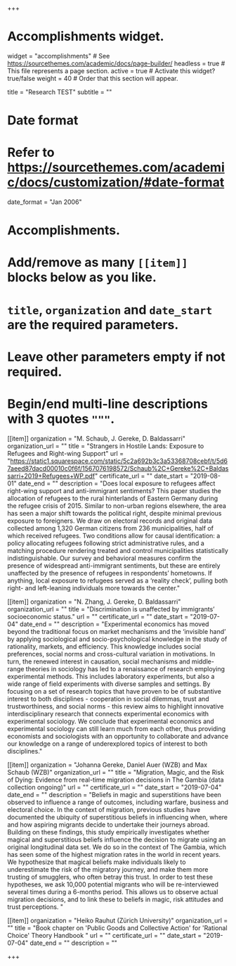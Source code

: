 +++
# Accomplishments widget.
widget = "accomplishments"  # See https://sourcethemes.com/academic/docs/page-builder/
headless = true  # This file represents a page section.
active = true  # Activate this widget? true/false
weight = 40  # Order that this section will appear.

title = "Research TEST"
subtitle = ""

# Date format
#   Refer to https://sourcethemes.com/academic/docs/customization/#date-format
date_format = "Jan 2006"

# Accomplishments.
#   Add/remove as many `[[item]]` blocks below as you like.
#   `title`, `organization` and `date_start` are the required parameters.
#   Leave other parameters empty if not required.
#   Begin/end multi-line descriptions with 3 quotes `"""`.

[[item]]
  organization = "M. Schaub, J. Gereke, D. Baldassarri"
  organization_url = ""
  title = "Strangers in Hostile Lands: Exposure to Refugees and Right-wing Support"
  url = "https://static1.squarespace.com/static/5c2a692b3c3a53368708cebf/t/5d67aeed87dacd00010c0f6f/1567076198572/Schaub%2C+Gereke%2C+Baldassarri+2019+Refugees+WP.pdf"
  certificate_url = ""
  date_start = "2019-08-01"
  date_end = ""
  description = "Does local exposure to refugees affect right-wing support and anti-immigrant sentiments? This paper studies the allocation of refugees to the rural hinterlands of Eastern Germany during the refugee crisis of 2015. Similar to non-urban regions elsewhere, the area has seen a major shift towards the political right, despite minimal previous exposure to foreigners. We draw on electoral records and original data collected among 1,320 German citizens from 236 municipalities, half of which received refugees. Two conditions allow for causal identification: a policy allocating refugees following strict administrative rules, and a matching procedure rendering treated and control municipalities statistically indistinguishable. Our survey and behavioral measures confirm the presence of widespread anti-immigrant sentiments, but these are entirely unaffected by the presence of refugees in respondents’ hometowns. If anything, local exposure to refugees served as a ‘reality check’, pulling both right- and left-leaning individuals more towards the center."
  
[[item]]
  organization = "N. Zhang, J. Gereke, D. Baldassarri"
  organization_url = ""
  title = "Discrimination is unaffected by immigrants’ socioeconomic status."
  url = ""
  certificate_url = ""
  date_start = "2019-07-04"
  date_end = ""
  description = "Experimental economics has moved beyond the traditional focus on market mechanisms and the ‘invisible hand’ by applying sociological and socio-psychological knowledge in the study of rationality, markets, and efficiency. This knowledge includes social preferences, social norms and cross-cultural variation in motivations. In turn, the renewed interest in causation, social mechanisms and middle-range theories in sociology has led to a renaissance of research employing experimental methods. This includes laboratory experiments, but also a wide range of field experiments with diverse samples and settings. By focusing on a set of research topics that have proven to be of substantive interest to both disciplines - cooperation in social dilemmas, trust and trustworthiness, and social norms - this review aims to highlight innovative interdisciplinary research that connects experimental economics with experimental sociology. We conclude that experimental economics and experimental sociology can still learn much from each other, thus providing economists and sociologists with an opportunity to collaborate and advance our knowledge on a range of underexplored topics of interest to both disciplines."
 
 [[item]]
  organization = "Johanna Gereke, Daniel Auer (WZB) and Max Schaub (WZB)"
  organization_url = ""
  title = "Migration, Magic, and the Risk of Dying: Evidence from real-time migration decisions in The Gambia (data collection ongoing)"
  url = ""
  certificate_url = ""
  date_start = "2019-07-04"
  date_end = ""
  description = "Beliefs in magic and superstitions have been observed to influence a range of outcomes, including warfare, business and electoral choice. In the context of migration, previous studies have documented the ubiquity of superstitious beliefs in influencing when, where and how aspiring migrants decide to undertake their journeys abroad.  Building on these findings, this study empirically investigates whether magical and superstitious beliefs influence the decision to migrate using an original longitudinal data set. We do so in the context of The Gambia, which has seen some of the highest migration rates in the world in recent years. We hypothesize that magical beliefs make individuals likely to underestimate the risk of the migratory journey, and make them more trusting of smugglers, who often betray this trust. In order to test these hypotheses, we ask 10,000 potential migrants who will be re-interviewed several times during a 6-months period. This  allows us to observe actual migration decisions, and to link these to beliefs in magic, risk attitudes and trust perceptions.   "
  
 [[item]]
  organization = "Heiko Rauhut (Zürich University)"
  organization_url = ""
  title = "Book chapter on 'Public Goods and Collective Action' for 'Rational Choice' Theory Handbook "
  url = ""
  certificate_url = ""
  date_start = "2019-07-04"
  date_end = ""
  description = ""



+++
